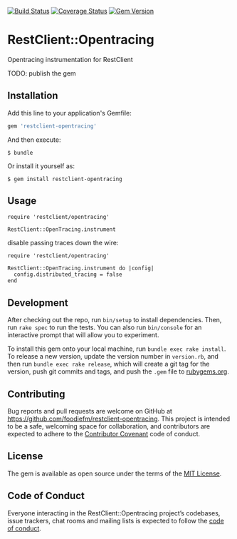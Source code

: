 
[![Build Status](https://travis-ci.com/foodiefm/restclient-opentracing.svg?branch=master)](https://travis-ci.com/foodiefm/restclient-opentracing)
[![Coverage Status](https://coveralls.io/repos/github/foodiefm/restclient-opentracing/badge.svg?branch=master)](https://coveralls.io/github/foodiefm/restclient-opentracing?branch=master)
[![Gem Version](https://badge.fury.io/rb/restclient-opentracing.svg)](https://badge.fury.io/rb/restclient-opentracing)
# RestClient::Opentracing


Opentracing instrumentation for RestClient


TODO: publish the gem

## Installation

Add this line to your application's Gemfile:

```ruby
gem 'restclient-opentracing'
```

And then execute:

    $ bundle

Or install it yourself as:

    $ gem install restclient-opentracing

## Usage


```
require 'restclient/opentracing'

RestClient::OpenTracing.instrument
```

disable passing traces down the wire:

```
require 'restclient/opentracing'

RestClient::OpenTracing.instrument do |config|
  config.distributed_tracing = false
end
```


## Development

After checking out the repo, run `bin/setup` to install dependencies. Then, run `rake spec` to run the tests. You can also run `bin/console` for an interactive prompt that will allow you to experiment.

To install this gem onto your local machine, run `bundle exec rake install`. To release a new version, update the version number in `version.rb`, and then run `bundle exec rake release`, which will create a git tag for the version, push git commits and tags, and push the `.gem` file to [rubygems.org](https://rubygems.org).

## Contributing

Bug reports and pull requests are welcome on GitHub at https://github.com/foodiefm/restclient-opentracing. This project is intended to be a safe, welcoming space for collaboration, and contributors are expected to adhere to the [Contributor Covenant](http://contributor-covenant.org) code of conduct.

## License

The gem is available as open source under the terms of the [MIT License](https://opensource.org/licenses/MIT).

## Code of Conduct

Everyone interacting in the RestClient::Opentracing project’s codebases, issue trackers, chat rooms and mailing lists is expected to follow the [code of conduct](https://github.com/foodiefm/restclient-opentracing/blob/master/CODE_OF_CONDUCT.md).
